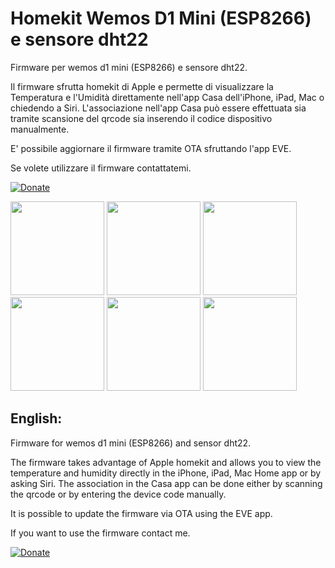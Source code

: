 # Homekit Wemos D1 Mini (ESP8266) e sensore dht22

Firmware per wemos d1 mini (ESP8266) e sensore dht22.

Il firmware sfrutta homekit di Apple e permette di visualizzare la Temperatura e l'Umidità direttamente nell'app Casa dell'iPhone, iPad, Mac o
chiedendo a Siri. L'associazione nell'app Casa può essere effettuata sia tramite scansione del qrcode sia inserendo il codice dispositivo manualmente.

E' possibile aggiornare il firmware tramite OTA sfruttando l'app EVE.

Se volete utilizzare il firmware contattatemi.

[![Donate](https://img.shields.io/badge/Donate-PayPal-green.svg)](https://www.paypal.com/cgi-bin/webscr?cmd=_s-xclick&hosted_button_id=59LH5AHNQ8XZW)

<img src="https://user-images.githubusercontent.com/7750267/68319111-138cc400-00be-11ea-8edc-804c6109f5f1.png" width="150"> <img src="https://user-images.githubusercontent.com/7750267/68319262-53ec4200-00be-11ea-8022-bfc96f08efe9.png" width="150" > <img src="https://user-images.githubusercontent.com/7750267/68319322-70887a00-00be-11ea-80e8-7444d162b8aa.png" width="150" > <img src="https://user-images.githubusercontent.com/7750267/68319405-931a9300-00be-11ea-92a4-73edb3b99423.png" width="150" > <img src="https://user-images.githubusercontent.com/7750267/68319494-b3e2e880-00be-11ea-8c10-047b14a8f4fb.png" width="150" > <img src="https://user-images.githubusercontent.com/7750267/68320143-b560e080-00bf-11ea-873c-ca91f3e10f54.png" width="150" >

<h2>English: </h2>

Firmware for wemos d1 mini (ESP8266) and sensor dht22.

The firmware takes advantage of Apple homekit and allows you to view the temperature and humidity directly in the iPhone, iPad, Mac Home app or by asking Siri. The association in the Casa app can be done either by scanning the qrcode or by entering the device code manually.

It is possible to update the firmware via OTA using the EVE app.

If you want to use the firmware contact me.

[![Donate](https://img.shields.io/badge/Donate-PayPal-green.svg)](https://www.paypal.com/cgi-bin/webscr?cmd=_s-xclick&hosted_button_id=59LH5AHNQ8XZW)
